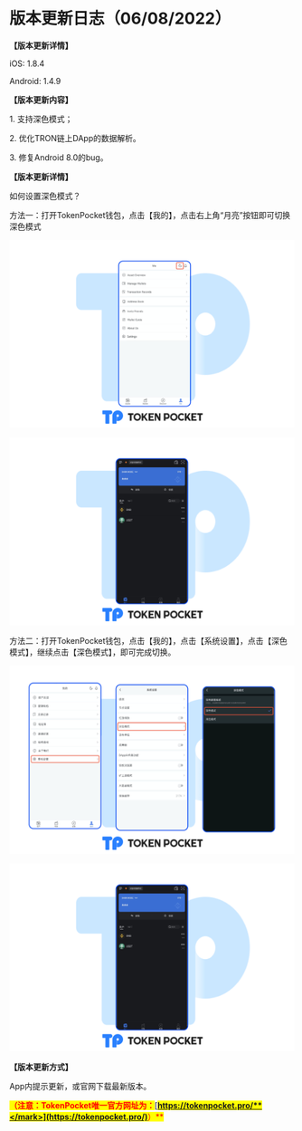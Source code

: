 # 版本更新日志（06/08/2022）

**【版本更新详情】**

iOS: 1.8.4

Android: 1.4.9

&#x20;

**【版本更新内容】**

1\. 支持深色模式；

2\. 优化TRON链上DApp的数据解析。

3\. 修复Android 8.0的bug。



**【版本更新详情】**

如何设置深色模式？

方法一：打开TokenPocket钱包，点击【我的】，点击右上角“月亮”按钮即可切换深色模式

![](../../.gitbook/assets/暗黑en2.png)

![](../../.gitbook/assets/暗黑cn3.png)

方法二：打开TokenPocket钱包，点击【我的】，点击【系统设置】，点击【深色模式】，继续点击【深色模式】，即可完成切换。

![](../../.gitbook/assets/暗黑cn1.png)

![](../../.gitbook/assets/暗黑cn3.png)

**【版本更新方式】**&#x20;

App内提示更新，或官网下载最新版本。

<mark style="color:red;">**（注意：TokenPocket唯一官方网址为：**</mark>[<mark style="color:red;">**https://tokenpocket.pro/**</mark>](https://tokenpocket.pro/)<mark style="color:red;">**）**</mark>
